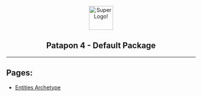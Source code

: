 <html>
    <p align="center">
    <img src="https://pre00.deviantart.net/4960/th/pre/i/2017/334/1/6/_patapon_4_tlb__p4_logo_variant_2_by_guerro323-dbvceq0.png" alt="Super Logo!" width="64" height="64" />
    </p>
    <h2 align="center">
    Patapon 4 - Default Package
    </h2>
</html>

___
Pages:
------
- [Entities Archetype](archetypes.md)